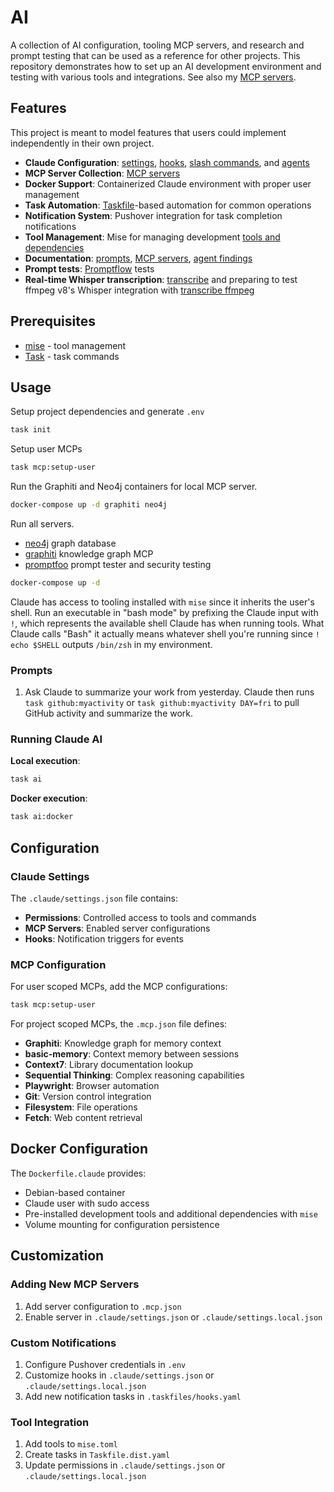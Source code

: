 # AI

A collection of AI configuration, tooling MCP servers, and research and prompt testing that can be used as a reference for other projects. This repository demonstrates how to set up an AI development environment and testing with various tools and integrations. See also my [MCP servers](https://github.com/brettinternet/mcp).

## Features

This project is meant to model features that users could implement independently in their own project.

- **Claude Configuration**: [settings](./claude), [hooks](.taskfiles/hooks.yaml), [slash commands](./.claude/commands), and [agents](./.claude/agents)
- **MCP Server Collection**: [MCP servers](./.mcp.json)
- **Docker Support**: Containerized Claude environment with proper user management
- **Task Automation**: [Taskfile](./.taskfiles)-based automation for common operations
- **Notification System**: Pushover integration for task completion notifications
- **Tool Management**: Mise for managing development [tools and dependencies](./mise.toml)
- **Documentation**: [prompts](./docs/prompts.md), [MCP servers](./docs/mcp.md), [agent findings](./docs/claude.md)
- **Prompt tests**: [Promptflow](./promptflow) tests
- **Real-time Whisper transcription**: [transcribe](./transcribe) and preparing to test ffmpeg v8's Whisper integration with [transcribe ffmpeg](./transcribe_ffmpeg/)

## Prerequisites

- [mise](https://mise.jdx.dev/) - tool management
- [Task](https://taskfile.dev/) - task commands

## Usage

Setup project dependencies and generate `.env`

```sh
task init
```

Setup user MCPs

```sh
task mcp:setup-user
```

Run the Graphiti and Neo4j containers for local MCP server.

```sh
docker-compose up -d graphiti neo4j
```

Run all servers.

- [neo4j](https://github.com/neo4j/neo4j) graph database
- [graphiti](https://github.com/getzep/graphiti) knowledge graph MCP
- [promptfoo](https://github.com/promptfoo/promptfoo) prompt tester and security testing

```sh
docker-compose up -d
```

Claude has access to tooling installed with `mise` since it inherits the user's shell. Run an executable in "bash mode" by prefixing the Claude input with `!`, which represents the available shell Claude has when running tools. What Claude calls "Bash" it actually means whatever shell you're running since `! echo $SHELL` outputs `/bin/zsh` in my environment.

### Prompts

1. Ask Claude to summarize your work from yesterday. Claude then runs `task github:myactivity` or `task github:myactivity DAY=fri` to pull GitHub activity and summarize the work.

### Running Claude AI

**Local execution**:

```sh
task ai
```

**Docker execution**:

```sh
task ai:docker
```

## Configuration

### Claude Settings

The `.claude/settings.json` file contains:

- **Permissions**: Controlled access to tools and commands
- **MCP Servers**: Enabled server configurations
- **Hooks**: Notification triggers for events

### MCP Configuration

For user scoped MCPs, add the MCP configurations:

```sh
task mcp:setup-user
```

For project scoped MCPs, the `.mcp.json` file defines:

- **Graphiti**: Knowledge graph for memory context
- **basic-memory**: Context memory between sessions
- **Context7**: Library documentation lookup
- **Sequential Thinking**: Complex reasoning capabilities
- **Playwright**: Browser automation
- **Git**: Version control integration
- **Filesystem**: File operations
- **Fetch**: Web content retrieval

## Docker Configuration

The `Dockerfile.claude` provides:

- Debian-based container
- Claude user with sudo access
- Pre-installed development tools and additional dependencies with `mise`
- Volume mounting for configuration persistence

## Customization

### Adding New MCP Servers

1. Add server configuration to `.mcp.json`
1. Enable server in `.claude/settings.json` or `.claude/settings.local.json`

### Custom Notifications

1. Configure Pushover credentials in `.env`
1. Customize hooks in `.claude/settings.json` or `.claude/settings.local.json`
1. Add new notification tasks in `.taskfiles/hooks.yaml`

### Tool Integration

1. Add tools to `mise.toml`
1. Create tasks in `Taskfile.dist.yaml`
1. Update permissions in `.claude/settings.json` or `.claude/settings.local.json`

